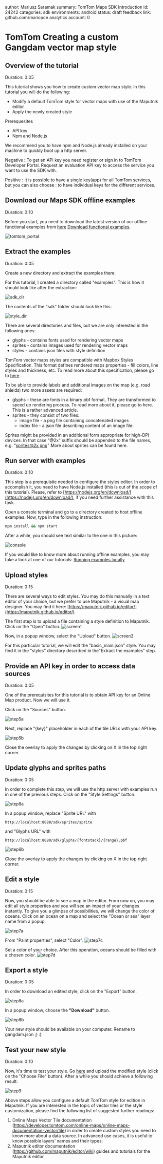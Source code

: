 author:            Mariusz Saramak
summary:           TomTom Maps SDK Introduction
id:                24242
categories:        sdk
environments:      android
status:            draft
feedback link:     github.com/mariopce
analytics account: 0

# TomTom Creating a custom Gangdam vector map style

## Overview of the tutorial
Duration: 0:05

This tutorial shows you how to create custom vector map style. In this tutorial you will do the following: 

* Modify a default TomTom style for vector maps with use of the Maputnik editor 
* Apply the newly created style 

Prerequesites

* API key
* Npm and Node.js

We recommend you to have npm and Node.js already installed on your machine to quickly boot up a http server.

Negative
: To get an API key you need register or sign in to TomTom Developer Portal. Request an evaluation API key to access the service you want to use the SDK with. 

Positive
: It is possible to have a single key(app) for all TomTom services, but you can also  choose : to have individual keys for the different services.

## Download our Maps SDK offline examples
Duration: 0:10

Before you start, you need to download the latest version of our offline functional examples from [here](https://developer.tomtom.com/maps-sdk-web/downloads) [Download functional examples](https://api.tomtom.com/maps-sdk-js/4.23.3/jssdk-4.23.3-distribution-vector.zip).

![tomtom_portal](https://s3-eu-west-1.amazonaws.com/released-artifacts-3.x/assets/tutorial_images/creating-styles/step1.png)

## Extract the examples
Duration: 0:05

Create a new directory and extract the examples there.

For this tutorial, I created a directory called "examples". This is how it should look like after the extraction:

![sdk_dir](https://s3-eu-west-1.amazonaws.com/released-artifacts-3.x/assets/tutorial_images/creating-styles/step2a.png)

The contents of the "sdk" folder should look like this:

![style_dir](https://s3-eu-west-1.amazonaws.com/released-artifacts-3.x/assets/tutorial_images/creating-styles/step2b.png)

There are several directories and files, but we are only interested in the following ones:

* glyphs - contains fonts used for rendering vector maps
* sprites - contains images used for rendering vector maps
* styles - contains json files with style definition

TomTom vector maps styles are compatible with Mapbox Styles Specification. This format defines rendered maps properties - fill colors, line styles and thickness, etc. To read more about this specification, please go to [here](https://www.mapbox.com/mapbox-gl-js/style-spec/) .

To be able to provide labels and additional images on the map (e.g. road shields) two more assets are required:

* glyphs - these are fonts in a binary pbf format. They are transformed to speed up rendering process. To read more about it, please go to here. This is a rather advanced article.
* sprites - they consist of two files:
  - image file - a png file containing concatenated images
  - index file - a json file describing content of an image file. 

Sprites might be provided in an additional form appropriate for high-DPI devices. In that case "@2x" suffix should be appended to the file names, e.g. "sprites@2x.png"
More about sprites can be found here.

## Run server with examples
Duration: 0:10

This step is a prerequisite needed to configure the styles editor. In order to accomplish it, you need to have Node.js installed (this is out of the scope of this tutorial). Please, refer to [https://nodejs.org/en/download/](https://nodejs.org/en/download/), if you need further assistance with this task.  

Open a console terminal and go to a directory created to host offline examples. Now, type in the following instruction:

``` bash
npm install && npm start
```

After a while, you should see text similar to the one in this picture:

![console](https://s3-eu-west-1.amazonaws.com/released-artifacts-3.x/assets/tutorial_images/creating-styles/step3.png)

If you would like to know more about running offline examples, you may take a look at one of our tutorials: [Running examples locally](https://developer.tomtom.com/maps-sdk-web/tutorials-basics/running-examples-locally)

## Upload styles
Duration: 0:15

There are several ways to edit styles. You may do this manually in a text editor of your choice, but we prefer to use Maputnik - a visual map designer. You may find it here: [https://maputnik.github.io/editor/](https://maputnik.github.io/editor/)

The first step is to upload a file containing a style definition to Maputnik. Click on the "Open" button.
![screen1](https://s3-eu-west-1.amazonaws.com/released-artifacts-3.x/assets/tutorial_images/creating-styles/step4a.png)

Now, in a popup window, select the "Upload" button.
![screen2](https://s3-eu-west-1.amazonaws.com/released-artifacts-3.x/assets/tutorial_images/creating-styles/step4b.png)

For this particular tutorial, we will edit the "basic_main.json" style. You may find it in the "styles" directory described in the"Extract the examples" step.

## Provide an API key in order to access data sources
Duration: 0:05

One of the prerequisites for this tutorial is to obtain API key for an Online Map product. Now we will use it.  
  
Click on the "Sources" button.    

![step5a](https://s3-eu-west-1.amazonaws.com/released-artifacts-3.x/assets/tutorial_images/creating-styles/step5a.png)

Next, replace "{key}" placeholder in each of the tile URLs with your API key.

![step5b](https://s3-eu-west-1.amazonaws.com/released-artifacts-3.x/assets/tutorial_images/creating-styles/step5b.png)

Close the overlay to apply the changes by clicking on X in the top right corner.

## Update glyphs and sprites paths
Duration: 0:05

In order to complete this step, we will use the http server with examples run in one of the previous steps. Click on the "Style Settings" button.

![step6a](https://s3-eu-west-1.amazonaws.com/released-artifacts-3.x/assets/tutorial_images/creating-styles/step6a.png)

In a popup window, replace "Sprite URL" with

```
http://localhost:8080/sdk/sprites/sprite
```

and "Glyphs URL" with

```
http://localhost:8080/sdk/glyphs/{fontstack}/{range}.pbf
```

![step6b](https://s3-eu-west-1.amazonaws.com/released-artifacts-3.x/assets/tutorial_images/creating-styles/step6b.png)

Close the overlay to apply the changes by clicking on X in the top right corner.

## Edit a style
Duration: 0:15

Now, you should be able to see a map in the editor. From now on, you may edit all style properties and you will see an impact of your changes instantly. To give you a glimpse of possibilities, we will change the color of oceans. Click on an ocean on a map and select the "Ocean or sea" layer name from a popup.

![step7a](https://s3-eu-west-1.amazonaws.com/released-artifacts-3.x/assets/tutorial_images/creating-styles/step7a.png)

From "Paint properties", select "Color".
![step7c](https://s3-eu-west-1.amazonaws.com/released-artifacts-3.x/assets/tutorial_images/creating-styles/step7c.png)

Set a color of your choice. After this operation, oceans should be filled with a chosen color.
![step7d](https://s3-eu-west-1.amazonaws.com/released-artifacts-3.x/assets/tutorial_images/creating-styles/step7d.png)

## Export a style
Duration: 0:05

In order to download an edited style, click on the "Export" button.

![step8a](https://s3-eu-west-1.amazonaws.com/released-artifacts-3.x/assets/tutorial_images/creating-styles/step8a.png)

In a popup window, choose the **"Download"** button.

![step8b](https://s3-eu-west-1.amazonaws.com/released-artifacts-3.x/assets/tutorial_images/creating-styles/step8b.png)

Your new style should be available on your computer. Rename to gangdam.json ;) :) 

## Test your new style
Duration: 0:10

Now, it's time to test your style. Go [here](https://developer.tomtom.com/maps-sdk-web/functional-examples#vector-map-style-altering) and upload the modified style (click on the "Choose File" button). After a while you should achieve a following result:


![step9](https://image.ibb.co/b1pFAS/gangdam.png)

Above steps allow you configure a default TomTom style for edition in Maputnik. If you are interested in the topic of vector tiles or the style customization, please find the following list of suggested further readings:

1. Online Maps Vector Tile documentation (https://developer.tomtom.com/online-maps/online-maps-documentation-vector/tile) in order to create custom styles you need to know more about a data source. In advanced use cases, it is useful to know possible layers' names and their types.
2. Maputnik editor documentation (https://github.com/maputnik/editor/wiki) guides and tutorials for the Maputnik editor




